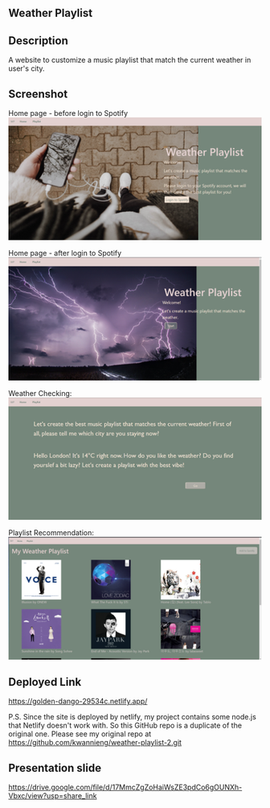 ## Weather Playlist

## Description 
A website to customize a music playlist that match the current weather in user's city.

## Screenshot

Home page - before login to Spotify
<img src="/src/assets/images/homepage.png"/>

Home page - after login to Spotify
<img src="/src/assets/images/homepage2.png"/>

Weather Checking: 
<img src="/src/assets/images/weathercheck.png"/>


Playlist Recommendation:
<img src="/src/assets/images/playlist.png"/>


## Deployed Link
https://golden-dango-29534c.netlify.app/

P.S. Since the site is deployed by netlify, my project contains some node.js that Netlify doesn't work with. So this GitHub repo is a duplicate of the original one. Please see my original repo at 
https://github.com/kwannieng/weather-playlist-2.git

## Presentation slide
https://drive.google.com/file/d/17MmcZgZoHaiWsZE3pdCo6gOUNXh-Vbxc/view?usp=share_link
